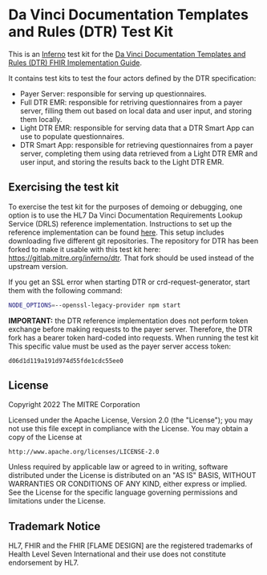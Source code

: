 # Da Vinci Documentation Templates and Rules (DTR) Test Kit

This is an [Inferno](https://github.com/inferno-community/inferno-core) 
test kit for the [Da Vinci Documentation Templates and Rules (DTR) FHIR
Implementation Guide](https://hl7.org/fhir/us/davinci-dtr/).

It contains test kits to test the four actors defined by the DTR specification:
- Payer Server: responsible for serving up questionnaires.
- Full DTR EMR: responsible for retriving questionnaires from a payer server, 
  filling them out based on local data and user input, and storing them
  locally.
- Light DTR EMR: responsible for serving data that a DTR Smart App can use to
  populate questionnaires.
- DTR Smart App: responsible for retrieving questionnaires from a payer server,
  completing them using data retrieved from a Light DTR EMR and user input, and
  storing the results back to the Light DTR EMR.

## Exercising the test kit

To exercise the test kit for the purposes of demoing or debugging, one option is to use the HL7 Da Vinci Documentation
Requirements Lookup Service (DRLS) reference implementation. Instructions to set up the reference implementation can be
found [here](https://github.com/HL7-DaVinci/CRD/blob/master/SetupGuideForMacOS.md). This setup includes downloading five
different git repositories. The repository for DTR has been forked to make it usable with this test kit here:
https://gitlab.mitre.org/inferno/dtr. That fork should be used instead of the upstream version.

If you get an SSL error when starting DTR or crd-request-generator, start them with the following command:
```sh
NODE_OPTIONS=--openssl-legacy-provider npm start
```

**IMPORTANT:** the DTR reference implementation does not perform token exchange before making requests to the payer
server. Therefore, the DTR fork has a bearer token hard-coded into requests. When running the test kit This specific
value must be used as the payer server access token:
```
d06d1d119a191d974d55fde1cdc55ee0
```


## License
Copyright 2022 The MITRE Corporation

Licensed under the Apache License, Version 2.0 (the "License"); you may not use
this file except in compliance with the License. You may obtain a copy of the
License at
```
http://www.apache.org/licenses/LICENSE-2.0
```
Unless required by applicable law or agreed to in writing, software distributed
under the License is distributed on an "AS IS" BASIS, WITHOUT WARRANTIES OR
CONDITIONS OF ANY KIND, either express or implied. See the License for the
specific language governing permissions and limitations under the License.

## Trademark Notice

HL7, FHIR and the FHIR [FLAME DESIGN] are the registered trademarks of Health
Level Seven International and their use does not constitute endorsement by HL7.
